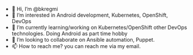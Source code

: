 - 👋 Hi, I’m @bkregmi
- 👀 I’m interested in Android development, Kubernetes, OpenShift, DevOps
- 🌱 I’m currently learning/working on Kubernetes/OpenShift other DevOps technologies. Doing Android as part time hobby
- 💞️ I’m looking to collaborate on Ansible automation, Puppet.
- 📫 How to reach me? you can reach me via my email.

<!---
bkregmi/bkregmi is a ✨ special ✨ repository because its `README.md` (this file) appears on your GitHub profile.
You can click the Preview link to take a look at your changes.
--->
